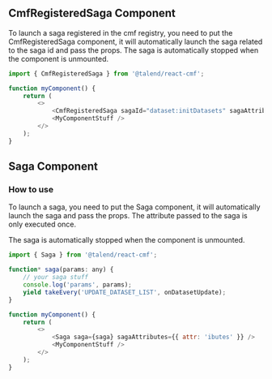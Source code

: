 ## CmfRegisteredSaga Component

To launch a saga registered in the cmf registry, you need to put the CmfRegisteredSaga component, it will automatically launch the saga related to the saga id and pass the props.
The saga is automatically stopped when the component is unmounted.

```javascript
import { CmfRegisteredSaga } from '@talend/react-cmf';

function myComponent() {
	return (
		<>
			<CmfRegisteredSaga sagaId="dataset:initDatasets" sagaAttributes={{ attr: 'ibutes' }} />
			<MyComponentStuff />
		</>
	);
}
```

## Saga Component

### How to use

To launch a saga, you need to put the Saga component, it will automatically launch the saga and pass the props.
The attribute passed to the saga is only executed once.

The saga is automatically stopped when the component is unmounted.

```javascript
import { Saga } from '@talend/react-cmf';

function* saga(params: any) {
	// your saga stuff
	console.log('params', params);
	yield takeEvery('UPDATE_DATASET_LIST', onDatasetUpdate);
}

function myComponent() {
	return (
		<>
			<Saga saga={saga} sagaAttributes={{ attr: 'ibutes' }} />
			<MyComponentStuff />
		</>
	);
}
```

